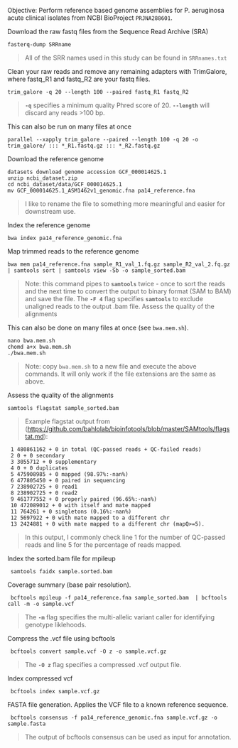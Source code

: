 Objective: Perform reference based genome assemblies for P. aeruginosa acute clinical isolates from NCBI BioProject `PRJNA288601`.

Download the raw fastq files from the Sequence Read Archive (SRA)

	fasterq-dump SRRname
 > All of the SRR names used in this study can be found in `SRRnames.txt`

Clean your raw reads and remove any remaining adapters with TrimGalore, where fastq_R1 and fastq_R2 are your fastq files.

	trim_galore -q 20 --length 100 --paired fastq_R1 fastq_R2
> **`-q`** specifies a minimum quality Phred score of 20. **`--length`** will discard any reads >100 bp.

 This can also be run on many files at once

	parallel --xapply trim_galore --paired --length 100 -q 20 -o trim_galore/ ::: *_R1.fastq.gz ::: *_R2.fastq.gz

Download the reference genome

	datasets download genome accession GCF_000014625.1
	unzip ncbi_dataset.zip
	cd ncbi_dataset/data/GCF_000014625.1
	mv GCF_000014625.1_ASM1462v1_genomic.fna pa14_reference.fna
 > I like to rename the file to something more meaningful and easier for downstream use.

 Index the reference genome
 
	bwa index pa14_reference_genomic.fna
 
 Map trimmed reads to the reference genome
 
	bwa mem pa14_reference.fna sample_R1_val_1.fq.gz sample_R2_val_2.fq.gz | samtools sort | samtools view -Sb -o sample_sorted.bam
> Note: this command pipes to **`samtools`** twice - once to sort the reads and the next time to convert the output to binary format (SAM to BAM) and save the file.
> The **`-F 4`** flag specifies **`samtools`** to exclude unaligned reads to the output .bam file.
 Assess the quality of the alignments

This can also be done on many files at once (see `bwa.mem.sh`).
 
	nano bwa.mem.sh
 	chomd a+x bwa.mem.sh
  	./bwa.mem.sh
> Note: copy `bwa.mem.sh` to a new file and execute the above commands. It will only work if the file extensions are the same as above.

 Assess the quality of the alignments
  
	samtools flagstat sample_sorted.bam

>Example flagstat output from (https://github.com/bahlolab/bioinfotools/blob/master/SAMtools/flagstat.md):
 
	 1 480861162 + 0 in total (QC-passed reads + QC-failed reads)
	 2 0 + 0 secondary
	 3 3055712 + 0 supplementary
	 4 0 + 0 duplicates
	 5 475908985 + 0 mapped (98.97%:-nan%)
	 6 477805450 + 0 paired in sequencing
	 7 238902725 + 0 read1
	 8 238902725 + 0 read2
	 9 461777552 + 0 properly paired (96.65%:-nan%)
	 10 472089012 + 0 with itself and mate mapped
	 11 764261 + 0 singletons (0.16%:-nan%)
  	 12 5697922 + 0 with mate mapped to a different chr
	 13 2424881 + 0 with mate mapped to a different chr (mapQ>=5).
> In this output, I commonly check line 1 for the number of QC-passed reads and line 5 for the percentage of reads mapped.

 Index the sorted.bam file for mpileup
  
	 samtools faidx sample.sorted.bam

Coverage summary (base pair resolution).
 
	 bcftools mpileup -f pa14_reference.fna sample_sorted.bam  | bcftools call -m -o sample.vcf
  
> The **`-m`** flag specifies the multi-allelic variant caller for identifying genotype liklehoods.

Compress the .vcf file using bcftools
 
	 bcftools convert sample.vcf -O z -o sample.vcf.gz
    
> The **`-O z`** flag specifies a compressed .vcf output file.

Index compressed vcf
 
	 bcftools index sample.vcf.gz

FASTA file generation. Applies the VCF file to a known reference sequence.
 
	 bcftools consensus -f pa14_reference_genomic.fna sample.vcf.gz -o sample.fasta

> The output of bcftools consensus can be used as input for annotation.


